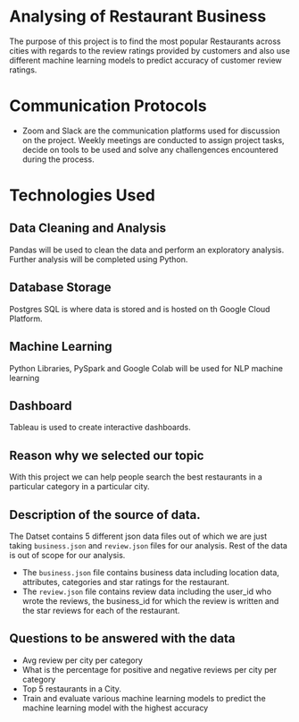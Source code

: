 # Analysing of Restaurant Business

The purpose of this project is to find the most popular Restaurants across cities with regards to the review ratings provided by customers and also use different machine learning models to predict accuracy of customer review ratings.

# Communication Protocols

- Zoom and Slack are the communication platforms used for discussion on the project. Weekly meetings are conducted to assign project tasks, decide on tools to be used and solve any challengences encountered during the process.

# Technologies Used

## Data Cleaning and Analysis

Pandas will be used to clean the data and perform an exploratory analysis. Further analysis will be completed using Python.

## Database Storage

Postgres SQL is where data is stored and is hosted on th Google Cloud Platform.

## Machine Learning

Python Libraries, PySpark and Google Colab will be used for NLP machine learning

## Dashboard

Tableau is used to create interactive dashboards.

## Reason why we selected our topic

With this project we can help people search the best restaurants in a particular category in a particular city.

## Description of the source of data.

The Datset contains 5 different json data files out of which we are just taking ```business.json``` and ```review.json``` files for our analysis. Rest of the data is out of scope for our analysis.

- The ```business.json``` file contains business data including location data, attributes, categories and star ratings for the restaurant.
- The ```review.json``` file contains review data including the user_id who wrote the reviews, the business_id  for which the review is written and the star reviews for each of the restaurant.

## Questions to be answered with the data

- Avg review per city per category
- What is the percentage for positive and negative reviews per city per category
- Top 5 restaurants in a City.
- Train and evaluate various machine learning models to predict the machine learning model with the highest accuracy


